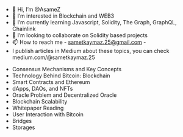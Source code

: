 - 👋 Hi, I’m @AsameZ
- 👀 I’m interested in Blockchain and WEB3
- 🌱 I’m currently learning Javascript, Solidity, The Graph, GraphQL, Chainlink
- 💞️ I’m looking to collaborate on Solidity based projects
- 📫 How to reach me - sametkaymaz.25@gmail.com -
- I publish articles in Medium about these topics, you can check medium.com/@sametkaymaz.25
* Consensus Mechanisms and Key Concepts
* Technology Behind Bitcoin: Blockchain 
* Smart Contracts and Ethereum 
* dApps, DAOs, and NFTs
* Oracle Problem and Decentralized Oracle
* Blockchain Scalability 
* Whitepaper Reading 
* User Interaction with Bitcoin
* Bridges
* Storages
<!---
AsameZ/AsameZ is a ✨ special ✨ repository because its `README.md` (this file) appears on your GitHub profile.
You can click the Preview link to take a look at your changes.
--->
